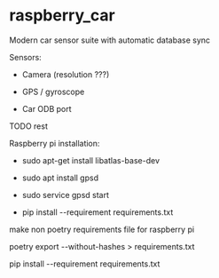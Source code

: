 # raspberry_car

Modern car sensor suite with automatic database sync

Sensors:

  - Camera (resolution ???)

  - GPS / gyroscope

  - Car ODB port

TODO rest

Raspberry pi installation:

  - sudo apt-get install libatlas-base-dev

  - sudo apt install gpsd

  - sudo service gpsd start

  - pip install --requirement requirements.txt



make non poetry requirements file for raspberry pi



  poetry export --without-hashes > requirements.txt

  pip install --requirement requirements.txt
